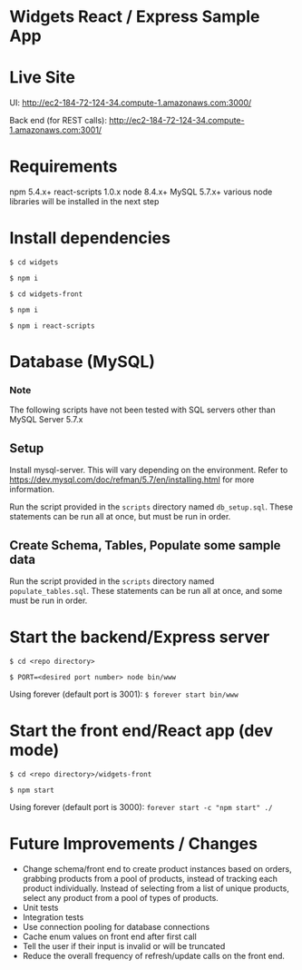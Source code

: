 # Widgets React / Express Sample App

# Live Site
UI: http://ec2-184-72-124-34.compute-1.amazonaws.com:3000/

Back end (for REST calls): http://ec2-184-72-124-34.compute-1.amazonaws.com:3001/

# Requirements
npm 5.4.x+
react-scripts 1.0.x
node 8.4.x+
MySQL 5.7.x+
various node libraries will be installed in the next step

# Install dependencies
`$ cd widgets`

`$ npm i`

`$ cd widgets-front`

`$ npm i`

`$ npm i react-scripts`

# Database (MySQL)

### Note
The following scripts have not been tested with SQL servers other than MySQL Server 5.7.x

## Setup
Install mysql-server. This will vary depending on the environment. Refer to https://dev.mysql.com/doc/refman/5.7/en/installing.html for more information.

Run the script provided in the `scripts` directory named `db_setup.sql`. These statements can be run all at once, but must be run in order.

## Create Schema, Tables, Populate some sample data
Run the script provided in the `scripts` directory named `populate_tables.sql`. These statements can be run all at once, and some must be run in order.

# Start the backend/Express server
`$ cd <repo directory>`

`$ PORT=<desired port number> node bin/www`

Using forever (default port is 3001):
`$ forever start bin/www`

# Start the front end/React app (dev mode)
`$ cd <repo directory>/widgets-front`

`$ npm start`

Using forever (default port is 3000):
`forever start -c "npm start" ./`


# Future Improvements / Changes

- Change schema/front end to create product instances based on orders, grabbing products from a pool of products, instead of tracking each product individually. Instead of selecting from a list of unique products, select any product from a pool of types of products.
- Unit tests
- Integration tests
- Use connection pooling for database connections
- Cache enum values on front end after first call
- Tell the user if their input is invalid or will be truncated
- Reduce the overall frequency of refresh/update calls on the front end.
